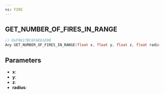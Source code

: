 ```yaml
---
ns: FIRE
---
```

## GET_NUMBER_OF_FIRES_IN_RANGE

```c
// 0xF9617BC6FAE61E08
Any GET_NUMBER_OF_FIRES_IN_RANGE(float x, float y, float z, float radius);
```

## Parameters
* **x**:
* **y**:
* **z**:
* **radius**:
